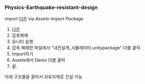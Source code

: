 ### Physics-Earthquake-resistant-design
 import [다운](https://github.com/Ruptung1/Physics-Earthquake-resistant-design/releases) via *Assets-Import Package*
1. [다운]()
2. 압축해제
3. 유니티 실행
4. 압축 해재한 파일에서 "내진설계_시뮬레이터.unitypackage" 더블 클릭
5. Import하기
6. Assets에서 Demo 더블 클릭
7. 끝.

아레 구조물을 끌어서 자유자제로 건설 가능

